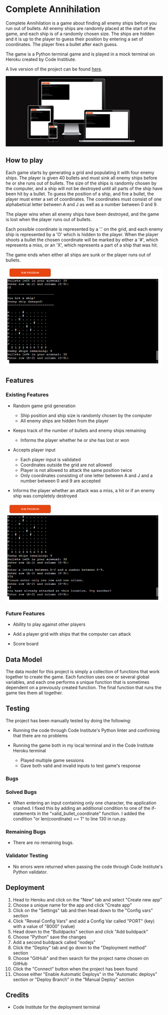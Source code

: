 # Complete Annihilation

Complete Annihilation is a game about finding all enemy ships before you run out of bullets. All enemy ships are randomly placed at the start of the game, and each ship is of a randomly chosen size. The ships are hidden and it is up to the player to guess their position by entering a set of coordinates. The player fires a bullet after each guess.

The game is a Python terminal game and is played in a mock terminal on Heroku created by Code Institiute.

A live version of the project can be found [here](https://complete-annihilation.herokuapp.com/).

![The site running on different devices](images/responsive.png)

## How to play

Each game starts by generating a grid and populating it with four enemy ships. The player is given 40 bullets and must sink all enemy ships before he or she runs out of bullets. The size of the ships is randomly chosen by the computer, and a ship will not be destroyed until all parts of the ship have been hit by a bullet. To guess the position of a ship, and fire a bullet, the player must enter a set of coordinates. The coordinates must consist of one alphabetical letter between A and J as well as a number between 0 and 9. 

The player wins when all enemy ships have been destroyed, and the game is lost when the player runs out of bullets.

Each possible coordinate is represented by a '.' on the grid, and each enemy ship is represented by a 'O' which is hidden to the player. When the player shoots a bullet the chosen coordinate will be marked by either a '#', which represents a miss, or an 'X', which represents a part of a ship that was hit.

The game ends when either all ships are sunk or the player runs out of bullets.

![The grid showing one hit and one miss by the player](images/hitandmiss.png)

## Features

### Existing Features

* Random game grid generation
  - Ship position and ship size is randomly chosen by the computer
  - All enemy ships are hidden from the player

* Keeps track of the number of bullets and enemy ships remaining
  - Informs the player whether he or she has lost or won

* Accepts player input
  - Each player input is validated
  - Coordinates outside the grid are not allowed
  - Player is not allowed to attack the same position twice
  - Only coordinates consisting of one letter between A and J and a number between 0 and 9 are accepted

* Informs the player whether an attack was a miss, a hit or if an enemy ship was completely destroyed

![Image of messages telling the player the correct format for the coordinates](images/gamemessages.png)

### Future Features

* Ability to play against other players

* Add a player grid with ships that the computer can attack

* Score board

## Data Model

The data model for this project is simply a collection of functions that work together to create the game. Each function uses one or several global variables, and each one performs a unique function that is sometimes dependent on a previously created function. The final function that runs the game ties them all together.

## Testing

The project has been manually tested by doing the following:

* Running the code through Code Institute's Python linter and confirming that there are no problems

* Running the game both in my local terminal and in the Code Institute Heroku terminal
  - Played multiple game sessions
  - Gave both valid and invalid inputs to test game's response

### Bugs

### Solved Bugs

* When entering an input containing only one character, the application crashed. I fixed this by adding an additional condition to one of the if-statements in the     "valid_bullet_coordinate" function. I added the condition "or len(coordinate) == 1" to line 130 in run.py. 

### Remaining Bugs

* There are no remaining bugs.

### Validator Testing

* No errors were returned when passing the code through Code Institute's Python validator.

## Deployment
  1. Head to Heroku and click on the "New" tab and select "Create new app"
  2. Choose a unique name for the app and click "Create app"
  3. Click on the "Settings" tab and then head down to the "Config vars" section
  4. Click "Reveal Config Vars" and add a Config Var called "PORT" (key) with a value of "8000" (value)
  5. Head down to the "Buildpacks" section and click "Add buildpack"
  6. Choose "Python" save the changes
  7. Add a second buildpack called "nodejs"
  8. Click the "Deploy" tab and go down to the "Deployment method" section
  9. Choose "GitHub" and then search for the project name chosen on GitHub
  10. Click the "Connect" button when the project has been found
  11. Choose either "Enable Automatic Deploys" in the "Automatic deploys" section or "Deploy Branch" in the "Manual Deploy" section

  ## Credits

  * Code Institute for the deployment terminal